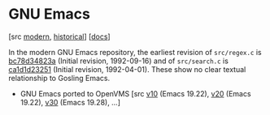 # GNU Emacs

[src [modern](https://savannah.gnu.org/projects/emacs/), [historical](https://github.com/larsbrinkhoff/emacs-history)]
[[docs](https://www.gnu.org/software/emacs/manual/html_node/emacs/Regexps.html)]

In the modern GNU Emacs repository, the earliest revision of `src/regex.c` is
[bc78d34823a](https://git.savannah.gnu.org/cgit/emacs.git/commit/?id=bc78d34823ab89b40150625c599927ac29652168)
(Initial revision, 1992-09-16) and of `src/search.c` is [ca1d1d23251](https://git.savannah.gnu.org/cgit/emacs.git/commit/?id=ca1d1d23251bc8f159d0131d345702aabf2dd078)
(Initial revision, 1992-04-01). These show no clear textual relationship to
Gosling Emacs.

- GNU Emacs ported to OpenVMS [src [v10](https://www.digiater.nl/openvms/freeware/v10/emacs/) (Emacs 19.22),
  [v20](https://www.digiater.nl/openvms/freeware/v20/emacs/) (Emacs 19.22),
  [v30](https://www.digiater.nl/openvms/freeware/v30/emacsv1928/) (Emacs 19.28),
  …]
